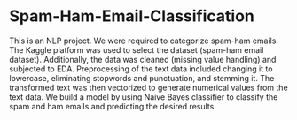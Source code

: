# Spam-Ham-Email-Classification
This is an NLP project. We were required to categorize spam-ham emails.  
The Kaggle platform was used to select the dataset (spam-ham email dataset).
Additionally, the data was cleaned (missing value handling) and subjected to EDA.
Preprocessing of the text data included changing it to lowercase, eliminating stopwords and punctuation, and stemming it.
The transformed text was then vectorized to generate numerical values from the text data.
We build a model by using Naive Bayes classifier to classify the spam and ham emails and predicting the desired results. 
